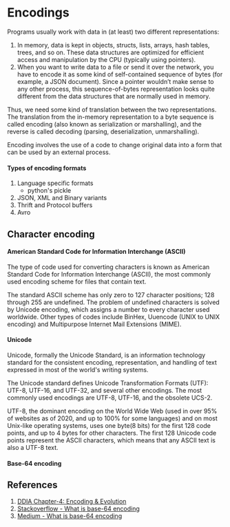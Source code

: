 # Encodings
Programs usually work with data in (at least) two different representations:
1. In memory, data is kept in objects, structs, lists, arrays, hash tables, trees, and so on. These data structures are optimized for efficient access and manipulation by the CPU (typically using pointers).
2. When you want to write data to a file or send it over the network, you have to encode it as some kind of self-contained sequence of bytes (for example, a JSON document). Since a pointer wouldn’t make sense to any other process, this sequence-of-bytes representation looks quite different from the data structures that are normally used in memory.

Thus, we need some kind of translation between the two representations. The translation from the in-memory representation to a byte sequence is called encoding (also known as serialization or marshalling), and the reverse is called decoding (parsing, deserialization, unmarshalling).

Encoding involves the use of a code to change original data into a form that can be used by an external process.

#### Types of encoding formats
1. Language specific formats
   - python's pickle
2. JSON, XML and Binary variants
3. Thrift and Protocol buffers
4. Avro

## Character encoding
#### American Standard Code for Information Interchange (ASCII)
The type of code used for converting characters is known as American Standard Code for Information Interchange (ASCII), the most commonly used encoding scheme for files that contain text. 

The standard ASCII scheme has only zero to 127 character positions; 128 through 255 are undefined. The problem of undefined characters is solved by Unicode encoding, which assigns a number to every character used worldwide. Other types of codes include BinHex, Uuencode (UNIX to UNIX encoding) and Multipurpose Internet Mail Extensions (MIME).

#### Unicode
Unicode, formally the Unicode Standard, is an information technology standard for the consistent encoding, representation, and handling of text expressed in most of the world's writing systems. 

The Unicode standard defines Unicode Transformation Formats (UTF): UTF-8, UTF-16, and UTF-32, and several other encodings. The most commonly used encodings are UTF-8, UTF-16, and the obsolete UCS-2.

UTF-8, the dominant encoding on the World Wide Web (used in over 95% of websites as of 2020, and up to 100% for some languages) and on most Unix-like operating systems, uses one byte(8 bits) for the first 128 code points, and up to 4 bytes for other characters. The first 128 Unicode code points represent the ASCII characters, which means that any ASCII text is also a UTF-8 text.

#### Base-64 encoding


## References
1. [DDIA Chapter-4: Encoding & Evolution](https://www.amazon.in/Designing-Data-Intensive-Applications-Reliable-Maintainable/dp/9352135245/ref=sr_1_2?adgrpid=58563655643&ext_vrnc=hi&gclid=Cj0KCQjwpcOTBhCZARIsAEAYLuUSfHwV3-7i3tvemw-oCjK8Of4E6Tv0Ug8f7EIFmMwTIZJGEspx3_YaArP2EALw_wcB&hvadid=294119043831&hvdev=c&hvlocphy=9061996&hvnetw=g&hvqmt=b&hvrand=17260569075925717915&hvtargid=kwd-340293264171&hydadcr=25367_1900683&keywords=data+intensive+application&qid=1651596791&sr=8-2)
2. [Stackoverflow - What is base-64 encoding](https://stackoverflow.com/questions/201479/what-is-base-64-encoding-used-for/201510#201510)
3. [Medium - What is base-64 encoding](https://levelup.gitconnected.com/what-is-base64-encoding-4b5ed1eb58a4)
